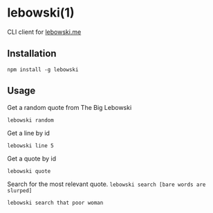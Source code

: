 # lebowski(1)

CLI client for [lebowski.me](http://lebowski.me)

## Installation

```
npm install -g lebowski
```

## Usage

Get a random quote from The Big Lebowski

```
lebowski random
```

Get a line by id

```
lebowski line 5
```

Get a quote by id

```
lebowski quote
```

Search for the most relevant quote. `lebowski search [bare words are slurped]`

```
lebowski search that poor woman
```

